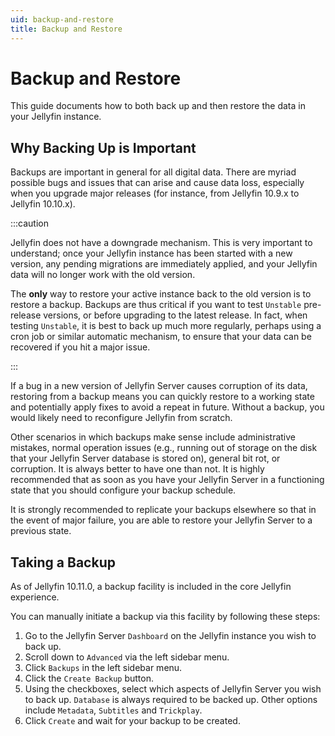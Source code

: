 ```yaml
---
uid: backup-and-restore
title: Backup and Restore
---
```


# Backup and Restore

This guide documents how to both back up and then restore the data in your Jellyfin instance.

## Why Backing Up is Important

Backups are important in general for all digital data. There are myriad possible bugs and issues that can arise and cause data loss, especially when you upgrade major releases (for instance, from Jellyfin 10.9.x to Jellyfin 10.10.x).

:::caution

Jellyfin does not have a downgrade mechanism. This is very important to understand; once your Jellyfin instance has been started with a new version, any pending migrations are immediately applied, and your Jellyfin data will no longer work with the old version.

The **only** way to restore your active instance back to the old version is to restore a backup. Backups are thus critical if you want to test `Unstable` pre-release versions, or before upgrading to the latest release. In fact, when testing `Unstable`, it is best to back up much more regularly, perhaps using a cron job or similar automatic mechanism, to ensure that your data can be recovered if you hit a major issue.

:::

If a bug in a new version of Jellyfin Server causes corruption of its data, restoring from a backup means you can quickly restore to a working state and potentially apply fixes to avoid a repeat in future. Without a backup, you would likely need to reconfigure Jellyfin from scratch.

Other scenarios in which backups make sense include administrative mistakes, normal operation issues (e.g., running out of storage on the disk that your Jellyfin Server database is stored on), general bit rot, or corruption. It is always better to have one than not. It is highly recommended that as soon as you have your Jellyfin Server in a functioning state that you should configure your backup schedule.

It is strongly recommended to replicate your backups elsewhere so that in the event of major failure, you are able to restore your Jellyfin Server to a previous state.

## Taking a Backup

As of Jellyfin 10.11.0, a backup facility is included in the core Jellyfin experience.

You can manually initiate a backup via this facility by following these steps:

1. Go to the Jellyfin Server `Dashboard` on the Jellyfin instance you wish to back up.
2. Scroll down to `Advanced` via the left sidebar menu.
3. Click `Backups` in the left sidebar menu.
4. Click the `Create Backup` button.
5. Using the checkboxes, select which aspects of Jellyfin Server you wish to back up. `Database` is always required to be backed up. Other options include `Metadata`, `Subtitles` and `Trickplay`.
6. Click `Create` and wait for your backup to be created.
